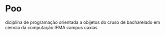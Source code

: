 # Poo

diciplina de programação orientada a obijetos do cruso de bacharelado em ciencia da computação IFMA campus caxias
